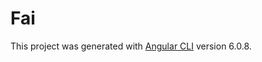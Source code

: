# Fai

This project was generated with [Angular CLI](https://github.com/angular/angular-cli) version 6.0.8.


